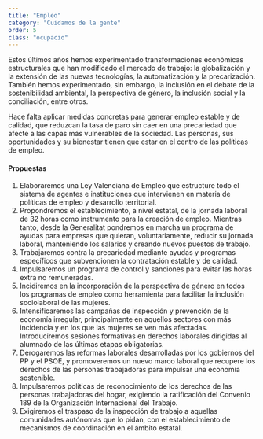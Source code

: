```yaml
---
title: "Empleo"
category: "Cuidamos de la gente"
order: 5
class: "ocupacio"
---
```


<div class="programa-intro">

Estos últimos años hemos experimentado transformaciones económicas estructurales que han modificado el mercado de trabajo: la globalización y la extensión de las nuevas tecnologías, la automatización y la precarización. También hemos experimentado, sin embargo, la inclusión en el debate de la sostenibilidad ambiental, la perspectiva de género, la inclusión social y la conciliación, entre otros.

Hace falta aplicar medidas concretas para generar empleo estable y de calidad, que reduzcan la tasa de paro sin caer en una precariedad que afecte a las capas más vulnerables de la sociedad. Las personas, sus oportunidades y su bienestar tienen que estar en el centro de las políticas de empleo. 

</div>

<div class="programa-box">

#### Propuestas

1.	Elaboraremos una Ley Valenciana de Empleo que estructure todo el sistema de agentes e instituciones que intervienen en materia de políticas de empleo y desarrollo territorial.
2.	Propondremos el establecimiento, a nivel estatal, de la jornada laboral de 32 horas como instrumento para la creación de empleo. Mientras tanto, desde la Generalitat pondremos en marcha un programa de ayudas para empresas que quieran, voluntariamente, reducir su jornada laboral, manteniendo los salarios y creando nuevos puestos de trabajo.
3.	Trabajaremos contra la precariedad mediante ayudas y programas específicos que subvencionen la contratación estable y de calidad.
4.	Impulsaremos un programa de control y sanciones para evitar las horas extra no remuneradas. 
5.	Incidiremos en la incorporación de la perspectiva de género en todos los programas de empleo como herramienta para facilitar la inclusión sociolaboral de las mujeres.
6.	Intensificaremos las campañas de inspección y prevención de la economía irregular, principalmente en aquellos sectores con más incidencia y en los que las mujeres se ven más afectadas. Introduciremos sesiones formativas en derechos laborales dirigidas al alumnado de las últimas etapas obligatorias.
7.	Derogaremos las reformas laborales desarrolladas por los gobiernos del PP y el PSOE, y promoveremos un nuevo marco laboral que recupere los derechos de las personas trabajadoras para impulsar una economía sostenible.
8.	Impulsaremos políticas de reconocimiento de los derechos de las personas trabajadoras del hogar, exigiendo la ratificación del Convenio 189 de la Organización Internacional del Trabajo.
9.	Exigiremos el traspaso de la inspección de trabajo a aquellas comunidades autónomas que lo pidan, con el establecimiento de mecanismos de coordinación en el ámbito estatal.

</div>